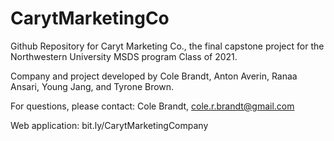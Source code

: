 # CarytMarketingCo
Github Repository for Caryt Marketing Co., the final capstone project for the Northwestern University MSDS program Class of 2021.

Company and project developed by Cole Brandt, Anton Averin, Ranaa Ansari, Young Jang, and Tyrone Brown.


For questions, please contact: Cole Brandt, cole.r.brandt@gmail.com


Web application: bit.ly/CarytMarketingCompany
